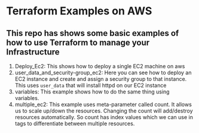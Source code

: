 # Terraform Examples on AWS

## This repo has shows some basic examples of how to use Terraform to manage your Infrastructure

1. Deploy_Ec2: This shows how to deploy a single EC2 machine on aws
2. user_data_and_security-group_ec2: Here you can see how to deploy an EC2 instance and create and assign a security group to that instance. This uses `user_data` that will install httpd on our EC2 instance
3. variables: This example shows how to do the same thing using variables.
4. multiple_ec2: This example uses meta-parameter called count. It allows us to scale up/down the resources. Changing the count will add/destroy resources automatically. So count has index values which we can use in tags to differentiate between multiple resources.
